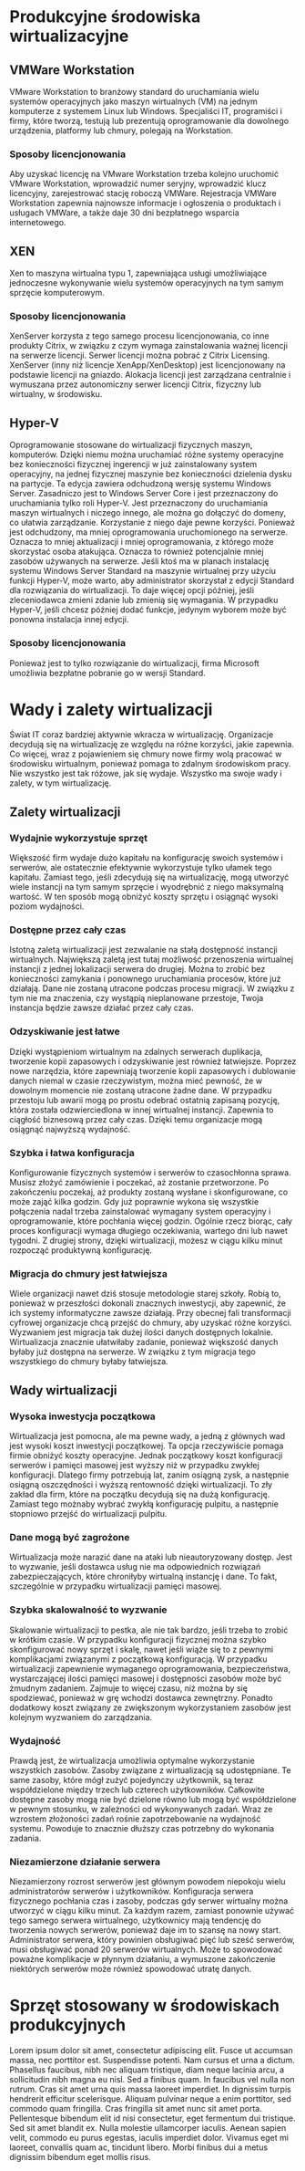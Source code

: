 # Produkcyjne środowiska wirtualizacyjne

## VMWare Workstation

VMware Workstation to branżowy standard do uruchamiania wielu systemów operacyjnych jako maszyn wirtualnych (VM) na jednym komputerze z systemem Linux lub Windows. Specjaliści IT, programiści i firmy, które tworzą, testują lub prezentują oprogramowanie dla dowolnego urządzenia, platformy lub chmury, polegają na Workstation.

### Sposoby licencjonowania

Aby uzyskać licencję na VMware Workstation trzeba kolejno uruchomić VMware Workstation, wprowadzić numer seryjny, wprowadzić klucz licencyjny, zarejestrować stację roboczą VMWare. Rejestracja VMWare Workstation zapewnia najnowsze informacje i ogłoszenia o produktach i usługach VMWare, a także daje 30 dni bezpłatnego wsparcia internetowego.

## XEN

Xen to maszyna wirtualna typu 1, zapewniająca usługi umożliwiające jednoczesne wykonywanie wielu systemów operacyjnych na tym samym sprzęcie komputerowym.

### Sposoby licencjonowania

XenServer korzysta z tego samego procesu licencjonowania, co inne produkty Citrix, w związku z czym wymaga zainstalowania ważnej licencji na serwerze licencji. Serwer licencji można pobrać z Citrix Licensing. XenServer (inny niż licencje XenApp/XenDesktop) jest licencjonowany na podstawie licencji na gniazdo. Alokacja licencji jest zarządzana centralnie i wymuszana przez autonomiczny serwer licencji Citrix, fizyczny lub wirtualny, w środowisku.

## Hyper-V

Oprogramowanie stosowane do wirtualizacji fizycznych maszyn, komputerów. Dzięki niemu można uruchamiać różne systemy operacyjne bez konieczności fizycznej ingerencji w już zainstalowany system operacyjny, na jednej fizycznej maszynie bez konieczności dzielenia dysku na partycje. Ta edycja zawiera odchudzoną wersję systemu Windows Server. Zasadniczo jest to Windows Server Core i jest przeznaczony do uruchamiania tylko roli Hyper-V. Jest przeznaczony do uruchamiania maszyn wirtualnych i niczego innego, ale można go dołączyć do domeny, co ułatwia zarządzanie. Korzystanie z niego daje pewne korzyści. Ponieważ jest odchudzony, ma mniej oprogramowania uruchomionego na serwerze. Oznacza to mniej aktualizacji i mniej oprogramowania, z którego może skorzystać osoba atakująca. Oznacza to również potencjalnie mniej zasobów używanych na serwerze. Jeśli ktoś ma w planach instalację systemu Windows Server Standard na maszynie wirtualnej przy użyciu funkcji Hyper-V, może warto, aby administrator skorzystał z edycji Standard dla rozwiązania do wirtualizacji. To daje więcej opcji później, jeśli zleceniodawca zmieni zdanie lub zmienią się wymagania. W przypadku Hyper-V, jeśli chcesz później dodać funkcje, jedynym wyborem może być ponowna instalacja innej edycji.


### Sposoby licencjonowania

Ponieważ jest to tylko rozwiązanie do wirtualizacji, firma Microsoft umożliwia bezpłatne pobranie go w wersji Standard.

# Wady i zalety wirtualizacji

Świat IT coraz bardziej aktywnie wkracza w wirtualizację. Organizacje decydują się na wirtualizację ze względu na różne korzyści, jakie zapewnia. Co więcej, wraz z pojawieniem się chmury nowe firmy wolą pracować w środowisku wirtualnym, ponieważ pomaga to zdalnym środowiskom pracy. Nie wszystko jest tak różowe, jak się wydaje. Wszystko ma swoje wady i zalety, w tym wirtualizację.

## Zalety wirtualizacji

### Wydajnie wykorzystuje sprzęt

Większość firm wydaje dużo kapitału na konfigurację swoich systemów i serwerów, ale ostatecznie efektywnie wykorzystuje tylko ułamek tego kapitału. Zamiast tego, jeśli zdecydują się na wirtualizację, mogą utworzyć wiele instancji na tym samym sprzęcie i wyodrębnić z niego maksymalną wartość. W ten sposób mogą obniżyć koszty sprzętu i osiągnąć wysoki poziom wydajności.

### Dostępne przez cały czas

Istotną zaletą wirtualizacji jest zezwalanie na stałą dostępność instancji wirtualnych. Największą zaletą jest tutaj możliwość przenoszenia wirtualnej instancji z jednej lokalizacji serwera do drugiej. Można to zrobić bez konieczności zamykania i ponownego uruchamiania procesów, które już działają. Dane nie zostaną utracone podczas procesu migracji. W związku z tym nie ma znaczenia, czy wystąpią nieplanowane przestoje, Twoja instancja będzie zawsze działać przez cały czas.

### Odzyskiwanie jest łatwe

Dzięki wystąpieniom wirtualnym na zdalnych serwerach duplikacja, tworzenie kopii zapasowych i odzyskiwanie jest również łatwiejsze. Poprzez nowe narzędzia, które zapewniają tworzenie kopii zapasowych i dublowanie danych niemal w czasie rzeczywistym, można mieć pewność, że w dowolnym momencie nie zostaną utracone żadne dane. W przypadku przestoju lub awarii mogą po prostu odebrać ostatnią zapisaną pozycję, która została odzwierciedlona w innej wirtualnej instancji. Zapewnia to ciągłość biznesową przez cały czas. Dzięki temu organizacje mogą osiągnąć najwyższą wydajność.

### Szybka i łatwa konfiguracja

Konfigurowanie fizycznych systemów i serwerów to czasochłonna sprawa. Musisz złożyć zamówienie i poczekać, aż zostanie przetworzone. Po zakończeniu poczekaj, aż produkty zostaną wysłane i skonfigurowane, co może zająć kilka godzin. Gdy już poprawnie wykona się wszystkie połączenia nadal trzeba zainstalować wymagany system operacyjny i oprogramowanie, które pochłania więcej godzin. Ogólnie rzecz biorąc, cały proces konfiguracji wymaga długiego oczekiwania, wartego dni lub nawet tygodni. Z drugiej strony, dzięki wirtualizacji, możesz w ciągu kilku minut rozpocząć produktywną konfigurację.

### Migracja do chmury jest łatwiejsza

Wiele organizacji nawet dziś stosuje metodologie starej szkoły. Robią to, ponieważ w przeszłości dokonali znacznych inwestycji, aby zapewnić, że ich systemy informatyczne zawsze działają. Przy obecnej fali transformacji cyfrowej organizacje chcą przejść do chmury, aby uzyskać różne korzyści. Wyzwaniem jest migracja tak dużej ilości danych dostępnych lokalnie. Wirtualizacja znacznie ułatwiłaby zadanie, ponieważ większość danych byłaby już dostępna na serwerze. W związku z tym migracja tego wszystkiego do chmury byłaby łatwiejsza.

## Wady wirtualizacji

### Wysoka inwestycja początkowa

Wirtualizacja jest pomocna, ale ma pewne wady, a jedną z głównych wad jest wysoki koszt inwestycji początkowej. Ta opcja rzeczywiście pomaga firmie obniżyć koszty operacyjne. Jednak początkowy koszt konfiguracji serwerów i pamięci masowej jest wyższy niż w przypadku zwykłej konfiguracji. Dlatego firmy potrzebują lat, zanim osiągną zysk, a następnie osiągną oszczędności i wyższą rentowność dzięki wirtualizacji. To zły zakład dla firm, które na początku decydują się na dużą konfigurację. Zamiast tego możnaby wybrać zwykłą konfigurację pulpitu, a następnie stopniowo przejść do wirtualizacji pulpitu.

### Dane mogą być zagrożone

Wirtualizacja może narazić dane na ataki lub nieautoryzowany dostęp. Jest to wyzwanie, jeśli dostawca usług nie ma odpowiednich rozwiązań zabezpieczających, które chroniłyby wirtualną instancję i dane. To fakt, szczególnie w przypadku wirtualizacji pamięci masowej.

### Szybka skalowalność to wyzwanie

Skalowanie wirtualizacji to pestka, ale nie tak bardzo, jeśli trzeba to zrobić w krótkim czasie. W przypadku konfiguracji fizycznej można szybko skonfigurować nowy sprzęt i skalę, nawet jeśli wiąże się to z pewnymi komplikacjami związanymi z początkową konfiguracją. W przypadku wirtualizacji zapewnienie wymaganego oprogramowania, bezpieczeństwa, wystarczającej ilości pamięci masowej i dostępności zasobów może być żmudnym zadaniem. Zajmuje to więcej czasu, niż można by się spodziewać, ponieważ w grę wchodzi dostawca zewnętrzny. Ponadto dodatkowy koszt związany ze zwiększonym wykorzystaniem zasobów jest kolejnym wyzwaniem do zarządzania.

### Wydajność

Prawdą jest, że wirtualizacja umożliwia optymalne wykorzystanie wszystkich zasobów. Zasoby związane z wirtualizacją są udostępniane. Te same zasoby, które mógł zużyć pojedynczy użytkownik, są teraz współdzielone między trzech lub czterech użytkowników. Całkowite dostępne zasoby mogą nie być dzielone równo lub mogą być współdzielone w pewnym stosunku, w zależności od wykonywanych zadań. Wraz ze wzrostem złożoności zadań rośnie zapotrzebowanie na wydajność systemu. Powoduje to znacznie dłuższy czas potrzebny do wykonania zadania.

### Niezamierzone działanie serwera

Niezamierzony rozrost serwerów jest głównym powodem niepokoju wielu administratorów serwerów i użytkowników. Konfiguracja serwera fizycznego pochłania czas i zasoby, podczas gdy serwer wirtualny można utworzyć w ciągu kilku minut. Za każdym razem, zamiast ponownie używać tego samego serwera wirtualnego, użytkownicy mają tendencję do tworzenia nowych serwerów, ponieważ daje im to szansę na nowy start. Administrator serwera, który powinien obsługiwać pięć lub sześć serwerów, musi obsługiwać ponad 20 serwerów wirtualnych. Może to spowodować poważne komplikacje w płynnym działaniu, a wymuszone zakończenie niektórych serwerów może również spowodować utratę danych.

# Sprzęt stosowany w środowiskach produkcyjnych

Lorem ipsum dolor sit amet, consectetur adipiscing elit. Fusce ut accumsan massa, nec porttitor est. Suspendisse potenti. Nam cursus et urna a dictum. Phasellus faucibus, nibh nec aliquam tristique, diam neque lacinia arcu, a sollicitudin nibh magna eu nisl. Sed a finibus quam. In faucibus vel nulla non rutrum. Cras sit amet urna quis massa laoreet imperdiet. In dignissim turpis hendrerit efficitur scelerisque. Aliquam pulvinar neque a enim porttitor, sed commodo quam fringilla. Cras fringilla sit amet nunc sit amet porta. Pellentesque bibendum elit id nisi consectetur, eget fermentum dui tristique. Sed sit amet blandit ex. Nulla molestie ullamcorper iaculis. Aenean sapien velit, commodo eu purus egestas, iaculis imperdiet dolor. Vivamus eget mi laoreet, convallis quam ac, tincidunt libero. Morbi finibus dui a metus dignissim bibendum eget mollis risus. 
